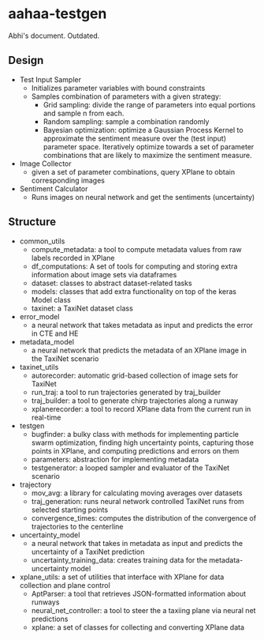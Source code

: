 # aahaa-testgen

Abhi's document. Outdated.

Design
------

* Test Input Sampler
  * Initializes parameter variables with bound constraints
  * Samples combination of parameters with a given strategy:
    * Grid sampling: divide the range of parameters into equal portions and 
      sample n from each.
    * Random sampling: sample a combination randomly
    * Bayesian optimization: optimize a Gaussian Process Kernel to approximate 
      the sentiment measure over the (test input) parameter space. Iteratively 
      optimize towards a set of parameter combinations that are likely to 
      maximize the sentiment measure.
* Image Collector
  * given a set of parameter combinations, query XPlane to obtain corresponding
    images
* Sentiment Calculator
  * Runs images on neural network and get the sentiments (uncertainty)



Structure
---------
* common_utils
    * compute_metadata: a tool to compute metadata values from raw labels recorded in XPlane
    * df_computations: A set of tools for computing and storing extra information about image sets via dataframes
    * dataset: classes to abstract dataset-related tasks
    * models: classes that add extra functionality on top of the keras Model class
    * taxinet: a TaxiNet dataset class
* error_model
    * a neural network that takes metadata as input and predicts the error in CTE and HE
* metadata_model
    * a neural network that predicts the metadata of an XPlane image in the TaxiNet scenario
* taxinet_utils
    * autorecorder: automatic grid-based collection of image sets for TaxiNet
    * run_traj: a tool to run trajectories generated by traj_builder
    * traj_builder: a tool to generate chirp trajectories along a runway
    * xplanerecorder: a tool to record XPlane data from the current run in real-time
* testgen
    * bugfinder: a bulky class with methods for implementing particle swarm optimization, finding high uncertainty
                    points, capturing those points in XPlane, and computing predictions and errors on them
    * parameters: abstraction for implementing metadata
    * testgenerator: a looped sampler and evaluator of the TaxiNet scenario
* trajectory
    * mov_avg: a library for calculating moving averages over datasets
    * traj_generation: runs neural network controlled TaxiNet runs from selected starting points
    * convergence_times: computes the distribution of the convergence of trajectories to the centerline
* uncertainty_model
    * a neural network that takes in metadata as input and predicts the uncertainty of a TaxiNet prediction
    * uncertainty_training_data: creates training data for the metadata-uncertainty model
* xplane_utils: a set of utilities that interface with XPlane for data collection and plane control
    * AptParser: a tool that retrieves JSON-formatted information about runways
    * neural_net_controller: a tool to steer the a taxiing plane via neural net predictions
    * xplane: a set of classes for collecting and converting XPlane data